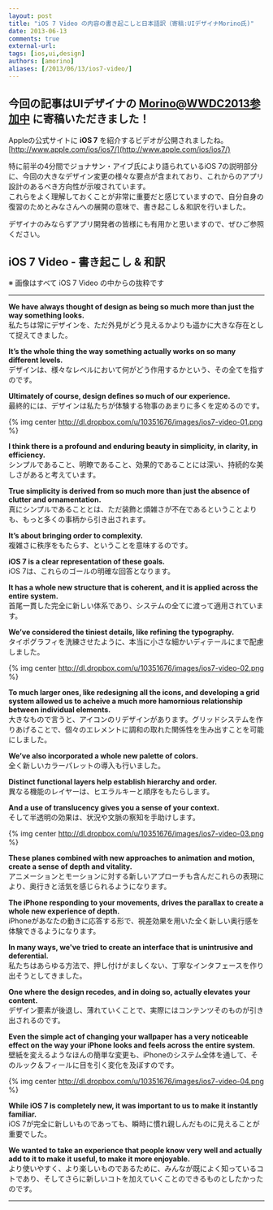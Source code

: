 ```yaml
---
layout: post
title: "iOS 7 Video の内容の書き起こしと日本語訳（寄稿:UIデザイナMorino氏)"
date: 2013-06-13
comments: true
external-url: 
tags: [ios,ui,design]
authors: [amorino]
aliases: [/2013/06/13/ios7-video/]
---
```


## 今回の記事はUIデザイナの [Morino@WWDC2013参加中](https://twitter.com/limonomori) に寄稿いただきました！

  
Appleの公式サイトに **iOS 7** を紹介するビデオが公開されましたね。  
[http://www.apple.com/ios/ios7/](http://www.apple.com/ios/ios7/)

特に前半の4分間でジョナサン・アイブ氏により語られているiOS 7の説明部分に、今回の大きなデザイン変更の様々な要点が含まれており、これからのアプリ設計のあるべき方向性が示唆されています。  
これらをよく理解しておくことが非常に重要だと感じていますので、自分自身の復習のためとみなさんへの展開の意味で、書き起こし＆和訳を行いました。  

デザイナのみならずアプリ開発者の皆様にも有用かと思いますので、ぜひご参照ください。

<!-- more -->

## iOS 7 Video - 書き起こし & 和訳

※ 画像はすべて iOS 7 Video の中からの抜粋です

-----

<b>We have always thought of design as being so much more than just the way something looks.</b>  
私たちは常にデザインを、ただ外見がどう見えるかよりも遥かに大きな存在として捉えてきました。

<b>It’s the whole thing the way something actually works on so many different levels.</b>  
デザインは、様々なレベルにおいて何がどう作用するかという、その全てを指すのです。

<b>Ultimately of course, design defines so much of our experience.</b>  
最終的には、デザインは私たちが体験する物事のあまりに多くを定めるのです。

{% img center http://dl.dropbox.com/u/10351676/images/ios7-video-01.png %}

<b>I think there is a profound and enduring beauty in simplicity, in clarity, in efficiency.</b>  
シンプルであること、明瞭であること、効果的であることには深い、持続的な美しさがあると考えています。

<b>True simplicity is derived from so much more than just the absence of clutter and ornamentation.</b>  
真にシンプルであることとは、ただ装飾と煩雑さが不在であるということよりも、もっと多くの事柄から引き出されます。

<b>It’s about bringing order to complexity.</b>  
複雑さに秩序をもたらす、ということを意味するのです。

<b>iOS 7 is a clear representation of these goals.</b>  
iOS 7は、これらのゴールの明確な回答となります。

<b>It has a whole new structure that is coherent, and it is applied across the entire system.</b>  
首尾一貫した完全に新しい体系であり、システムの全てに渡って適用されています。

<b>We’ve considered the tiniest details, like refining the typography.</b>  
タイポグラフィを洗練させたように、本当に小さな細かいディテールにまで配慮しました。

{% img center http://dl.dropbox.com/u/10351676/images/ios7-video-02.png %}

<b>To much larger ones, like redesigning all the icons, and developing a grid system allowed us to acheive a much more hamornious relationship between individual elements.</b>  
大きなもので言うと、アイコンのリデザインがあります。グリッドシステムを作りあげることで、個々のエレメントに調和の取れた関係性を生み出すことを可能にしました。

<b>We’ve also incorporated a whole new palette of colors.</b>  
全く新しいカラーパレットの導入も行いました。

<b>Distinct functional layers help establish hierarchy and order.</b>  
異なる機能のレイヤーは、ヒエラルキーと順序をもたらします。

<b>And a use of translucency gives you a sense of your context.</b>  
そして半透明の効果は、状況や文脈の察知を手助けします。

{% img center http://dl.dropbox.com/u/10351676/images/ios7-video-03.png %}

<b>These planes combined with new approaches to animation and motion, create a sense of depth and vitality.</b>  
アニメーションとモーションに対する新しいアプローチも含んだこれらの表現により、奥行きと活気を感じられるようになります。

<b>The iPhone responding to your movements, drives the parallax to create a whole new experience of depth.</b>  
iPhoneがあなたの動きに応答する形で、視差効果を用いた全く新しい奥行感を体験できるようになります。

<b>In many ways, we've tried to create an interface that is unintrusive and deferential.</b>  
私たちはあらゆる方法で、押し付けがましくない、丁寧なインタフェースを作り出そうとしてきました。

<b>One where the design recedes, and in doing so, actually elevates your content.</b>  
デザイン要素が後退し、薄れていくことで、実際にはコンテンツそのものが引き出されるのです。

<b>Even the simple act of changing your wallpaper has a very noticeable effect on the way your iPhone looks and feels across the entire system.</b>  
壁紙を変えるようなほんの簡単な変更も、iPhoneのシステム全体を通して、そのルック＆フィールに目を引く変化を及ぼすのです。

{% img center http://dl.dropbox.com/u/10351676/images/ios7-video-04.png %}

<b>While iOS 7 is completely new, it was important to us to make it instantly familiar.</b>  
iOS 7が完全に新しいものであっても、瞬時に慣れ親しんだものに見えることが重要でした。

<b>We wanted to take an experience that people know very well and actually add to it to make it useful, to make it more enjoyable.</b>  
より使いやすく、より楽しいものであるために、みんなが既によく知っているコトであり、そしてさらに新しいコトを加えていくことのできるものとしたかったのです。

------

